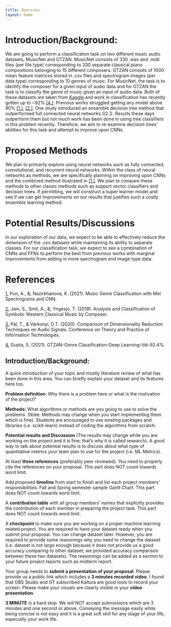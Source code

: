 ```yaml
---
title: Overview
layout: home
---
```

# Introduction/Background:
We are going to perform a classification task on two different music audio datasets, MusicNet and GTZAN. MusicNet consists of 330 .wav and .midi files (per file type) corresponding to 330 separate classical piano compositions belonging to 15 different composers. GTZAN consists of 1000 mean feature matrices stored in .csv files and spectrogram images (per data type) corresponding to 10 genres of music. For MusicNet, the task is to identify the composer for a given input of audio data and for GTZAN the task is to classify the genre of music given an input of audio data. Both of these datasets are taken from [Kaggle](https://www.kaggle.com) and work in classification has recently gotten up to ~92% [[4.]](#references). Previous works struggled getting any model above 80% [[1.]](#references), [[2.]](#references). One study introduced an ensemble decision tree method that outperformed full connected neural networks ([2.]). Results these days outperform them but not much work has been done in using tree classifiers in this problem recently. Therefore, we aim to re-examine decision trees' abilities for this task and attempt to improve upon CNNs.

# Proposed Methods
We plan to primarily explore using neural networks such as fully connected, convolutional, and recurrent neural networks. Within the class of neural networks as methods, we are specifically planning on improving upon CNNs and the combined method illustrated in [[1.]](#references). We plan to compare these methods to other classic methods such as support vector classifiers and decision trees. If permitting, we will construct a super learner model and see if we can get improvements on our results that justifies such a costly ensemble learning method.

# Potential Results/Discussions
In our exploration of our data, we expect to be able to effectively reduce the dimension of the .csv datasets while maintaining its ability to separate classes. For our classification task, we expect to see a combination of CNNs and FFNs to perform the best from previous works with marginal improvements from adding in more spectrogram and image type data.

# References
[1.](https://cs229.stanford.edu/proj2021spr/report2/81973885.pdf) Pun, A., &; Nazirkhanova, K. (2021). Music Genre Classification with Mel Spectrograms and CNN.

[2.](https://cs229.stanford.edu/proj2019aut/data/assignment_308832_raw/26583519.pdf) Jain, S., Smit, A., &; Yngesjo, T. (2019). Analysis and Classification of Symbolic Western Classical Music by Composer.

[3.](https://ceur-ws.org/Vol-2718/paper04.pdf) Pál, T., & Várkonyi, D.T. (2020). Comparison of Dimensionality Reduction Techniques on Audio Signals. Conference on Theory and Practice of Information Technologies.

[4.](https://www.kaggle.com/code/imsparsh/gtzan-genre-classification-deep-learning-val-92-4) Gupta, S. (2021). GTZAN-Genre Classification-Deep Learning-Val-92.4%.

## Introduction/Background: 
A quick introduction of your topic and mostly literature review of what has been done in this area. You can briefly explain your dataset and its features here too.

**Problem definition:** Why there is a problem here or what is the motivation of the project?

**Methods:** What algorithms or methods are you going to use to solve the problems. (Note: Methods may change when you start implementing them which is fine). Students are encouraged to use existing packages and libraries (i.e. scikit-learn) instead of coding the algorithms from scratch.

**Potential results and Discussion** (The results may change while you are working on the project and it is fine; that’s why it is called research). A good way to talk about potential results is to discuss about what type of quantitative metrics your team plan to use for the project (i.e. ML Metrics).

At least **three references** (preferably peer reviewed). You need to properly cite the references on your proposal. This part does NOT count towards word limit.

Add proposed **timeline** from start to finish and list each project members’ responsibilities. Fall and Spring semester sample Gantt Chart. This part does NOT count towards word limit.

A **contribution table** with all group members’ names that explicitly provides the contribution of each member in preparing the project task. This part does NOT count towards word limit.

A **checkpoint** to make sure you are working on a proper machine learning related project. You are required to have your dataset ready when you submit your proposal. You can change dataset later. However, you are required to provide some reasonings why you need to change the dataset (i.e. dataset is not large enough because it does not provide us a good accuracy comparing to other dataset; we provided accuracy comparison between these two datasets). The reasonings can be added as a section to your future project reports such as midterm report.

Your group needs to **submit a presentation of your proposal**. Please provide us a public link which includes a **3 minutes recorded video**. I found that OBS Studio and GT subscribed Kaltura are good tools to record your screen. Please make your visuals are clearly visible in your **video presentation**.

**3 MINUTE** is a hard stop. We will NOT accept submissions which are 3 minutes and one second or above. Conveying the message easily while being concise is not easy and it is a great soft skill for any stage of your life, especially your work life.
